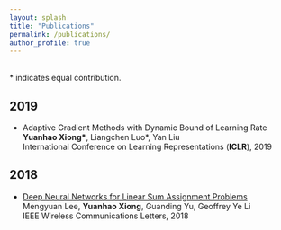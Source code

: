 ```yaml
---
layout: splash
title: "Publications"
permalink: /publications/
author_profile: true
---
```


<br> * indicates equal contribution.</br>
## 2019
- Adaptive Gradient Methods with Dynamic Bound of Learning Rate  
<strong>Yuanhao Xiong*</strong>, Liangchen Luo*, Yan Liu  
International Conference on Learning Representations (**ICLR**), 2019

## 2018
- [Deep Neural Networks for Linear Sum Assignment Problems](https://ieeexplore.ieee.org/stamp/stamp.jsp?tp=&arnumber=8371290)  
Mengyuan Lee, **Yuanhao Xiong**, Guanding Yu, Geoffrey Ye Li  
IEEE Wireless Communications Letters, 2018




